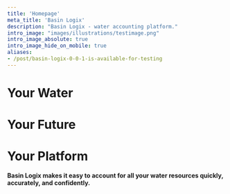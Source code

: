 ```yaml
---
title: 'Homepage'
meta_title: 'Basin Logix'
description: "Basin Logix - water accounting platform."
intro_image: "images/illustrations/testimage.png"
intro_image_absolute: true
intro_image_hide_on_mobile: true
aliases:
- /post/basin-logix-0-0-1-is-available-for-testing
---
```

#


##

#


##



##


##

# 
##

# Your Water 
# Your Future 
# Your Platform
__Basin Logix makes it easy to account for all your water resources quickly, accurately, and confidently.__
